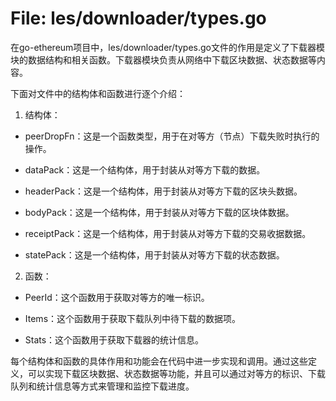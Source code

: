# File: les/downloader/types.go

在go-ethereum项目中，les/downloader/types.go文件的作用是定义了下载器模块的数据结构和相关函数。下载器模块负责从网络中下载区块数据、状态数据等内容。

下面对文件中的结构体和函数进行逐个介绍：

1. 结构体：

- peerDropFn：这是一个函数类型，用于在对等方（节点）下载失败时执行的操作。

- dataPack：这是一个结构体，用于封装从对等方下载的数据。

- headerPack：这是一个结构体，用于封装从对等方下载的区块头数据。

- bodyPack：这是一个结构体，用于封装从对等方下载的区块体数据。

- receiptPack：这是一个结构体，用于封装从对等方下载的交易收据数据。

- statePack：这是一个结构体，用于封装从对等方下载的状态数据。

2. 函数：

- PeerId：这个函数用于获取对等方的唯一标识。

- Items：这个函数用于获取下载队列中待下载的数据项。

- Stats：这个函数用于获取下载器的统计信息。

每个结构体和函数的具体作用和功能会在代码中进一步实现和调用。通过这些定义，可以实现下载区块数据、状态数据等功能，并且可以通过对等方的标识、下载队列和统计信息等方式来管理和监控下载进度。

